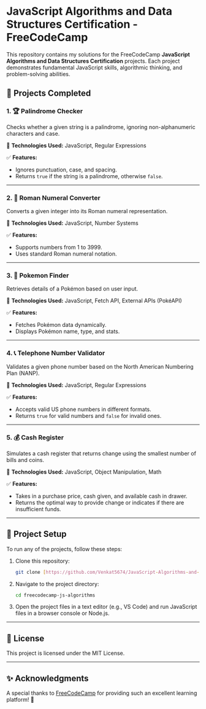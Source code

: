 # JavaScript Algorithms and Data Structures Certification - FreeCodeCamp

This repository contains my solutions for the FreeCodeCamp **JavaScript Algorithms and Data Structures Certification** projects. Each project demonstrates fundamental JavaScript skills, algorithmic thinking, and problem-solving abilities.

## 🚀 Projects Completed

### 1. 🏆 Palindrome Checker
Checks whether a given string is a palindrome, ignoring non-alphanumeric characters and case.

📌 **Technologies Used:** JavaScript, Regular Expressions

✅ **Features:**
- Ignores punctuation, case, and spacing.
- Returns `true` if the string is a palindrome, otherwise `false`.

---

### 2. 🔢 Roman Numeral Converter
Converts a given integer into its Roman numeral representation.

📌 **Technologies Used:** JavaScript, Number Systems

✅ **Features:**
- Supports numbers from 1 to 3999.
- Uses standard Roman numeral notation.

---

### 3. 🔎 Pokemon Finder
Retrieves details of a Pokémon based on user input.

📌 **Technologies Used:** JavaScript, Fetch API, External APIs (PokéAPI)

✅ **Features:**
- Fetches Pokémon data dynamically.
- Displays Pokémon name, type, and stats.

---

### 4. 📞 Telephone Number Validator
Validates a given phone number based on the North American Numbering Plan (NANP).

📌 **Technologies Used:** JavaScript, Regular Expressions

✅ **Features:**
- Accepts valid US phone numbers in different formats.
- Returns `true` for valid numbers and `false` for invalid ones.

---

### 5. 💰 Cash Register
Simulates a cash register that returns change using the smallest number of bills and coins.

📌 **Technologies Used:** JavaScript, Object Manipulation, Math

✅ **Features:**
- Takes in a purchase price, cash given, and available cash in drawer.
- Returns the optimal way to provide change or indicates if there are insufficient funds.

---

## 📂 Project Setup
To run any of the projects, follow these steps:

1. Clone this repository:
   ```sh
   git clone [https://github.com/Venkat5674/JavaScript-Algorithms-and-Data-Structures-Certification-Projects.git]
   ```
2. Navigate to the project directory:
   ```sh
   cd freecodecamp-js-algorithms
   ```
3. Open the project files in a text editor (e.g., VS Code) and run JavaScript files in a browser console or Node.js.

---

## 📜 License
This project is licensed under the MIT License.

---

## ✨ Acknowledgments
A special thanks to [FreeCodeCamp](https://www.freecodecamp.org/) for providing such an excellent learning platform! 🚀
